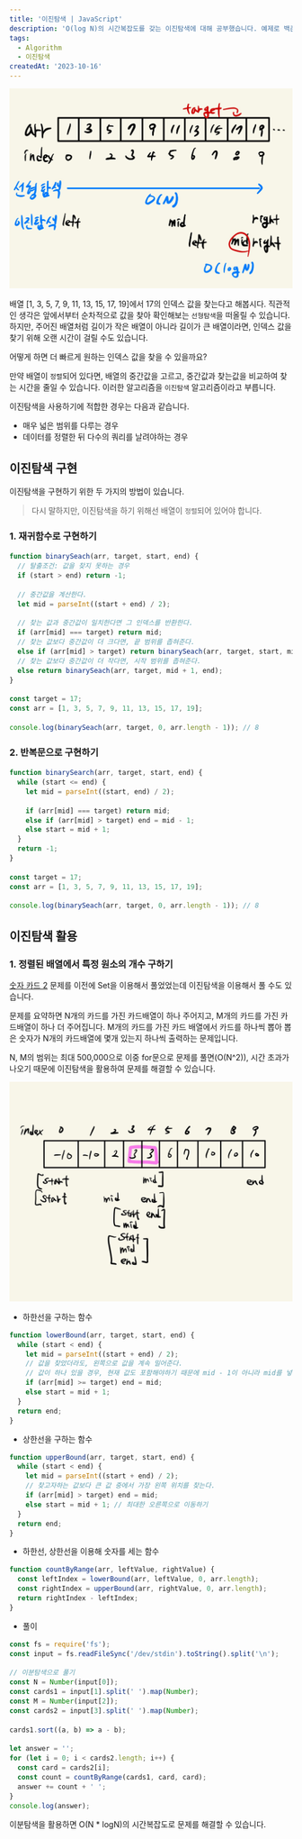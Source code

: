 ```yaml
---
title: '이진탐색 | JavaScript'
description: 'O(log N)의 시간복잡도를 갖는 이진탐색에 대해 공부했습니다. 예제로 백준 10816문제를 풀었습니다. '
tags:
  - Algorithm
  - 이진탐색
createdAt: '2023-10-16'
---
```


![이진탐색 알고리즘](https://raw.githubusercontent.com/jinnkimm7/jin-blog/0109e14ec3a1609b4541e3450db2c64d56ab39e2/public/images/algorithm/binary-search/1.png)

배열 [1, 3, 5, 7, 9, 11, 13, 15, 17, 19]에서 17의 인덱스 값을 찾는다고 해봅시다. 직관적인 생각은 앞에서부터 순차적으로 값을 찾아 확인해보는 `선형탐색`을 떠올릴 수 있습니다. 하지만, 주어진 배열처럼 길이가 작은 배열이 아니라 길이가 큰 배열이라면, 인덱스 값을 찾기 위해 오랜 시간이 걸릴 수도 있습니다.

어떻게 하면 더 빠르게 원하는 인덱스 값을 찾을 수 있을까요?

만약 배열이 `정렬`되어 있다면, 배열의 중간값을 고르고, 중간값과 찾는값을 비교하여 찾는 시간을 줄일 수 있습니다. 이러한 알고리즘을 `이진탐색` 알고리즘이라고 부릅니다.

이진탐색을 사용하기에 적합한 경우는 다음과 같습니다.
- 매우 넓은 범위를 다루는 경우
- 데이터를 정렬한 뒤 다수의 쿼리를 날려야하는 경우


## 이진탐색 구현

이진탐색을 구현하기 위한 두 가지의 방법이 있습니다.

> 다시 말하지만, 이진탐색을 하기 위해선 배열이 `정렬`되어 있어야 합니다.

### 1. 재귀함수로 구현하기

```js
function binarySeach(arr, target, start, end) {
  // 탈출조건: 값을 찾지 못하는 경우
  if (start > end) return -1;

  // 중간값을 계산한다.
  let mid = parseInt((start + end) / 2);

  // 찾는 값과 중간값이 일치한다면 그 인덱스를 반환한다.
  if (arr[mid] === target) return mid;
  // 찾는 값보다 중간값이 더 크다면, 끝 범위를 좁혀준다.
  else if (arr[mid] > target) return binarySeach(arr, target, start, mid - 1);
  // 찾는 값보다 중간값이 더 작다면, 시작 범위를 좁혀준다.
  else return binarySeach(arr, target, mid + 1, end);
}

const target = 17;
const arr = [1, 3, 5, 7, 9, 11, 13, 15, 17, 19];

console.log(binarySeach(arr, target, 0, arr.length - 1)); // 8
```

### 2. 반복문으로 구현하기

```js
function binarySearch(arr, target, start, end) {
  while (start <= end) {
    let mid = parseInt((start, end) / 2);

    if (arr[mid] === target) return mid;
    else if (arr[mid] > target) end = mid - 1;
    else start = mid + 1;
  }
  return -1;
}

const target = 17;
const arr = [1, 3, 5, 7, 9, 11, 13, 15, 17, 19];

console.log(binarySeach(arr, target, 0, arr.length - 1)); // 8
```

## 이진탐색 활용

### 1. 정렬된 배열에서 특정 원소의 개수 구하기

[숫자 카드 2](https://www.acmicpc.net/problem/10816) 문제를 이전에 Set을 이용해서 풀었었는데 이진탐색을 이용해서 풀 수도 있습니다. 

문제를 요약하면 N개의 카드를 가진 카드배열이 하나 주어지고, M개의 카드를 가진 카드배열이 하나 더 주어집니다. M개의 카드를 가진 카드 배열에서 카드를 하나씩 뽑아 뽑은 숫자가 N개의 카드배열에 몇개 있는지 하나씩 출력하는 문제입니다.

N, M의 범위는 최대 500,000으로 이중 for문으로 문제를 풀면(O(N^2)), 시간 초과가 나오기 때문에 이진탐색을 활용하여 문제를 해결할 수 있습니다.

![하한선 구하는 함수 예시](https://raw.githubusercontent.com/jinnkimm7/jin-blog/4f48acf2f8d3b019539a5d5d9f4670a70cf842bd/public/images/algorithm/binary-search/2.png)

- 하한선을 구하는 함수
```js
function lowerBound(arr, target, start, end) {
  while (start < end) {
    let mid = parseInt((start + end) / 2);
    // 값을 찾았더라도, 왼쪽으로 값을 계속 밀어준다. 
    // 값이 하나 있을 경우, 현재 값도 포함해야하기 때문에 mid - 1이 아니라 mid를 넣어준다.
    if (arr[mid] >= target) end = mid;
    else start = mid + 1;
  }
  return end;
}
```

- 상한선을 구하는 함수
```js
function upperBound(arr, target, start, end) {
  while (start < end) {
    let mid = parseInt((start + end) / 2);
    // 찾고자하는 값보다 큰 값 중에서 가장 왼쪽 위치를 찾는다.
    if (arr[mid] > target) end = mid;
    else start = mid + 1; // 최대한 오른쪽으로 이동하기
  }
  return end;
}
```

- 하한선, 상한선을 이용해 숫자를 세는 함수
```js
function countByRange(arr, leftValue, rightValue) {
  const leftIndex = lowerBound(arr, leftValue, 0, arr.length);
  const rightIndex = upperBound(arr, rightValue, 0, arr.length);
  return rightIndex - leftIndex;
}
```

- 풀이
```js
const fs = require('fs');
const input = fs.readFileSync('/dev/stdin').toString().split('\n');

// 이분탐색으로 풀기
const N = Number(input[0]);
const cards1 = input[1].split(' ').map(Number);
const M = Number(input[2]);
const cards2 = input[3].split(' ').map(Number);

cards1.sort((a, b) => a - b);

let answer = '';
for (let i = 0; i < cards2.length; i++) {
  const card = cards2[i];
  const count = countByRange(cards1, card, card);
  answer += count + ' ';
}
console.log(answer);
```

이분탐색을 활용하면 O(N * logN)의 시간복잡도로 문제를 해결할 수 있습니다.